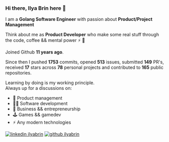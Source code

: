 
### Hi there, Ilya Brin here 👋

I am a **Golang Software Engineer** with passion about **Product/Project Management**  

Think about me as **Product Developer** who make some real stuff through the code, coffee && mental power ⚡ 🧠

Joined Github **11 years ago**.

Since then I pushed **1753** commits, opened **513** issues, submitted **149** PR's, received **17** stars across **78** personal projects and contributed to **165** public repositories.

Learning by doing is my working principle.  
Always up for a discussions on:  

- 💠 Product management
- 👩‍🚀 Software development
- 🌱 Business && entrepreneurship
- 🕹 Games && gamedev
- ⚡  Any modern technologies

[1.1]: https://user-images.githubusercontent.com/464157/88304618-307f2b00-cd11-11ea-8f5a-0a154f7b523d.png (Feel free to add me to your network)
[2.1]: https://user-images.githubusercontent.com/464157/88305468-39bcc780-cd12-11ea-826e-f67163b6cf1f.png (You are here 😸)

[1]: https://www.linkedin.com/in/ilyabrin
[2]: https://www.github.com/ilyabrin

[![linkedin ilyabrin][1.1]][1]
[![github ilyabrin][2.1]][2]
